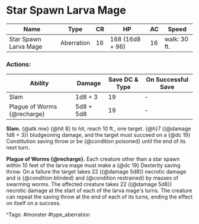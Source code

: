 # Star Spawn Larva Mage

| Name | Type | CR | HP | AC | Speed |
|------|------|----|----|----|-------|
| Star Spawn Larva Mage | Aberration | 16 | 168 (16d8 + 96) | 16 | walk: 30 ft. |

### Actions:

| Ability | Damage | Save DC & Type | On Successful Save |
|---------|--------|----------------|--------------------|
| Slam | 1d8 + 3 | 19 | - |
| Plague of Worms {@recharge} | 5d8 + 5d8 | 19 | - |


**Slam.** {@atk mw} {@hit 8} to hit, reach 10 ft., one target. {@h}7 ({@damage 1d8 + 3}) bludgeoning damage, and the target must succeed on a {@dc 19} Constitution saving throw or be {@condition poisoned} until the end of its next turn.

**Plague of Worms {@recharge}.** Each creature other than a star spawn within 10 feet of the larva mage must make a {@dc 19} Dexterity saving throw. On a failure the target takes 22 ({@damage 5d8}) necrotic damage and is {@condition blinded} and {@condition restrained} by masses of swarming worms. The affected creature takes 22 ({@damage 5d8}) necrotic damage at the start of each of the larva mage's turns. The creature can repeat the saving throw at the end of each of its turns, ending the effect on itself on a success.

^Tags: #monster #type_aberration